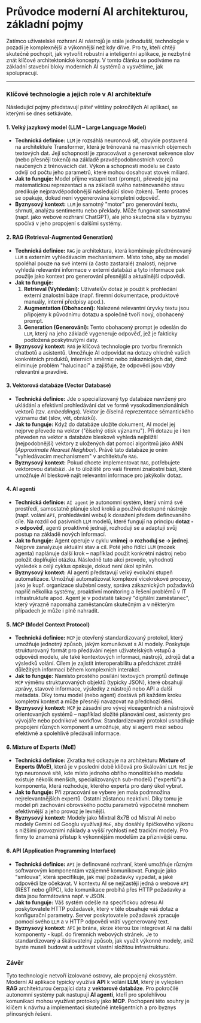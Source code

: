 # Průvodce moderní AI architekturou, základní pojmy

Zatímco uživatelské rozhraní AI nástrojů je stále jednodušší, technologie v pozadí je komplexnější a výkonnější než kdy dříve. Pro ty, kteří chtějí skutečně pochopit, jak vytvořit robustní a inteligentní aplikace, je nezbytné znát klíčové architektonické koncepty. V tomto článku se podíváme na základní stavební bloky moderních AI systémů a vysvětlíme, jak spolupracují.

---

### Klíčové technologie a jejich role v AI architektuře

Následující pojmy představují páteř většiny pokročilých AI aplikací, se kterými se dnes setkáváte.

#### 1. Velký jazykový model (LLM – Large Language Model)
* **Technická definice:** `LLM` je rozsáhlá neuronová síť, obvykle postavená na architektuře Transformer, která je trénovaná na masivních objemech textových dat. Její schopností je zpracovávat a generovat sekvence slov (nebo přesněji tokenů) na základě pravděpodobnostních vzorců naučených z trénovacích dat. Výkon a schopnosti modelu se často odvíjí od počtu jeho parametrů, které mohou dosahovat stovek miliard.
* **Jak to funguje:** Model přijme vstupní text (prompt), převede jej na matematickou reprezentaci a na základě svého natrénovaného stavu predikuje nejpravděpodobnější následující slovo (token). Tento proces se opakuje, dokud není vygenerována kompletní odpověď.
* **Byznysový kontext:** `LLM` je samotný "motor" pro generování textu, shrnutí, analýzu sentimentu nebo překlady. Může fungovat samostatně (např. jako webové rozhraní ChatGPT), ale jeho skutečná síla v byznysu spočívá v jeho propojení s dalšími systémy.

#### 2. RAG (Retrieval-Augmented Generation)
* **Technická definice:** `RAG` je architektura, která kombinuje předtrénovaný `LLM` s externím vyhledávacím mechanismem. Místo toho, aby se model spoléhal pouze na své interní (a často zastaralé) znalosti, nejprve vyhledá relevantní informace v externí databázi a tyto informace pak použije jako kontext pro generování přesnější a aktuálnější odpovědi.
* **Jak to funguje:**
    1.  **Retrieval (Vyhledání):** Uživatelův dotaz je použit k prohledání externí znalostní báze (např. firemní dokumentace, produktové manuály, interní předpisy apod.).
    2.  **Augmentation (Obohacení):** Nalezené relevantní úryvky textu jsou připojeny k původnímu dotazu a společně tvoří nový, obohacený prompt.
    3.  **Generation (Generování):** Tento obohacený prompt je odeslán do `LLM`, který na jeho základě vygeneruje odpověď, jež je fakticky podložená poskytnutými daty.
* **Byznysový kontext:** `RAG` je klíčová technologie pro tvorbu firemních chatbotů a asistentů. Umožňuje AI odpovídat na dotazy ohledně vašich konkrétních produktů, interních směrnic nebo zákaznických dat, čímž eliminuje problém "halucinací" a zajišťuje, že odpovědi jsou vždy relevantní a pravdivé.

#### 3. Vektorová databáze (Vector Database)
* **Technická definice:** Jde o specializovaný typ databáze navržený pro ukládání a efektivní prohledávání dat ve formě vysokodimenzionálních vektorů (tzv. *embeddings*). Vektor je číselná reprezentace sémantického významu dat (slov, vět, obrázků).
* **Jak to funguje:** Když do databáze uložíte dokument, AI model jej nejprve převede na vektor ("číselný otisk významu"). Při dotazu je i ten převeden na vektor a databáze bleskově vyhledá nejbližší (nejpodobnější) vektory z uložených dat pomocí algoritmů jako ANN (*Approximate Nearest Neighbor*). Právě tato databáze je oním "vyhledávacím mechanismem" v architektuře `RAG`.
* **Byznysový kontext:** Pokud chcete implementovat `RAG`, potřebujete vektorovou databázi. Je to úložiště pro vaši firemní znalostní bázi, které umožňuje AI bleskově najít relevantní informace pro jakýkoliv dotaz.

#### 4. AI agenti
* **Technická definice:** `AI agent` je autonomní systém, který vnímá své prostředí, samostatně plánuje sled kroků a používá dostupné nástroje (např. volání `API`, prohledávání webu) k dosažení předem definovaného cíle. Na rozdíl od pasivních `LLM` modelů, které fungují na principu **dotaz -> odpověď**, agenti proaktivně jednají, rozhodují se a adaptují svůj postup na základě nových informací.
* **Jak to funguje:** Agent operuje v cyklu **vnímej -> rozhoduj se -> jednej**. Nejprve zanalyzuje aktuální stav a cíl. Poté jeho řídící `LLM` (mozek agenta) naplánuje další krok – například použít konkrétní nástroj nebo položit doplňující otázku. Následně tuto akci provede, vyhodnotí výsledek a celý cyklus opakuje, dokud není úkol splněn.
* **Byznysový kontext:** AI agenti představují velký evoluční stupeň automatizace. Umožňují automatizovat komplexní vícekrokové procesy, jako je kupř. organizace služební cesty, správa zákaznických požadavků napříč několika systémy, proaktivní monitoring a řešení problémů v IT infrastruktuře apod. Agent je v podstatě takový "digitální zaměstanec", který výrazně napomáhá zaměstancům skutečným a v některým případech je může i plně nahradit.

#### 5. MCP (Model Context Protocol)
* **Technická definice:** `MCP` je otevřený standardizovaný protokol, který umožňuje jednotný způsob, jakým  komunikovat s AI modely. Poskytuje strukturovaný formát pro předávání nejen uživatelských vstupů a odpovědí modelu, ale také kontextových informací, nástrojů, zdrojů dat a výsledků volání. Cílem je zajistit interoperabilitu a předcházet ztrátě důležitých informací během komplexních interakcí.
* **Jak to funguje:** Namísto prostého posílání textových promptů definuje `MCP` výměnu strukturovaných objektů (typicky JSON), které obsahují zprávy, stavové informace, výsledky z nástrojů nebo API a další metadata. Díky tomu model (nebo agent) dostává při každém kroku kompletní kontext a může přesněji navazovat na předchozí dění.
* **Byznysový kontext:** `MCP` je zásadní pro vývoj víceagentních a nástrojově orientovaných systémů – například složité plánování cest, asistenty pro vývojáře nebo podnikové workflow. Standardizovaný protokol usnadňuje propojení různých komponent a umožňuje, aby si agenti mezi sebou efektivně a spolehlivě předávali informace.


#### 6. Mixture of Experts (MoE)
* **Technická definice:** Zkratka `MoE` odkazuje na architekturu **Mixture of Experts (MoE)**, která je v poslední době klíčová pro škálování `LLM`. `MoE` je typ neuronové sítě, kde místo jednoho obřího monolitického modelu existuje několik menších, specializovaných sub-modelů ("expertů") a komponenta, která rozhoduje, kterého experta pro daný úkol vybrat.
* **Jak to funguje:** Při zpracování se vybere jen mala podmnožina nejrelevantnějších expertů. Ostatní zůstanou neaktivní. Díky tomu je model při zachování obrovského počtu parametrů výpočetně mnohem efektivnější a jeho provoz je levnější.
* **Byznysový kontext:** Modely jako Mixtral 8x7B od Mistral AI nebo modely Gemini od Googlu využívají `MoE`, aby dosáhly špičkového výkonu s nižšími provozními náklady a vyšší rychlostí než tradiční modely. Pro firmy to znamená přístup k výkonnějším modelům za příznivější cenu.

#### 6. API (Application Programming Interface)
* **Technická definice:** `API` je definované rozhraní, které umožňuje různým softwarovým komponentám vzájemně komunikovat. Funguje jako "smlouva", která specifikuje, jak mají požadavky vypadat, a jaké odpovědi lze  očekávat. V kontextu AI se nejčastěji jedná o webové `API` (REST nebo gRPC), kde komunikace probíhá přes HTTP požadavky a data jsou formátována např. v JSON.
* **Jak to funguje:** Váš systém odešle na specifickou adresu AI poskytovatele HTTP požadavek, který v těle obsahuje váš dotaz a konfigurační parametry. Server poskytovatele požadavek zpracuje pomocí svého `LLM` a v HTTP odpovědi vrátí vygenerovaný text.
* **Byznysový kontext:** `API` je brána, skrze kterou lze integrovat AI na další komponenty - kupř. do firemních webových stránek. Je to standardizovaný a škálovatelný způsob, jak využít výkonné modely, aniž byste museli budovat a udržovat vlastní složitou infrastrukturu.

### Závěr

Tyto technologie netvoří izolované ostrovy, ale propojený ekosystém. Moderní AI aplikace typicky využívá **API** k volání **LLM**, který je vylepšen **RAG** architekturou čerpající data z **vektorové databáze**. Pro pokročilé autonomní systémy pak nastupují **AI agenti**, kteří pro spolehlivou komunikaci mohou využívat protokoly jako **MCP**. Pochopení této souhry je klíčem k návrhu a implementaci skutečně inteligentních a pro byznys přínosných řešení.